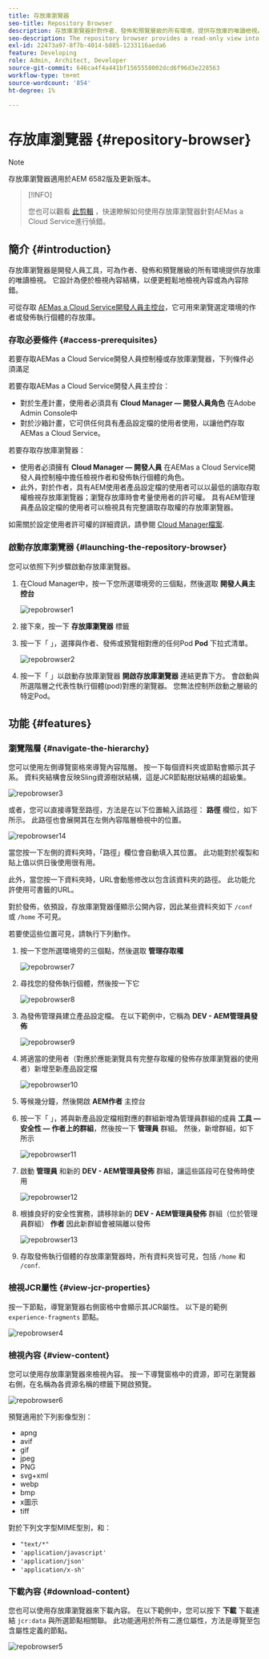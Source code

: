 ```yaml
---
title: 存放庫瀏覽器
seo-title: Repository Browser
description: 存放庫瀏覽器針對作者、發佈和預覽層級的所有環境，提供存放庫的唯讀檢視。
seo-description: The repository browser provides a read-only view into the repository for all environments on author, publish, and preview tiers.
exl-id: 22473a97-8f7b-4014-b885-1233116aeda6
feature: Developing
role: Admin, Architect, Developer
source-git-commit: 646ca4f4a441bf1565558002dcd6f96d3e228563
workflow-type: tm+mt
source-wordcount: '854'
ht-degree: 1%

---
```


# 存放庫瀏覽器 {#repository-browser}

>[!NOTE]
>
>存放庫瀏覽器適用於AEM 6582版及更新版本。

>[!INFO]
>
>您也可以觀看 [此剪輯](https://experienceleague.adobe.com/docs/experience-manager-learn/cloud-service/debugging/debugging-aem-as-a-cloud-service/repository-browser.html) ，快速瞭解如何使用存放庫瀏覽器針對AEMas a Cloud Service進行偵錯。

## 簡介 {#introduction}

存放庫瀏覽器是開發人員工具，可為作者、發佈和預覽層級的所有環境提供存放庫的唯讀檢視。 它設計為便於檢視內容結構，以便更輕鬆地檢視內容或為內容除錯。

可從存取 [AEMas a Cloud Service開發人員主控台](/help/implementing/developing/introduction/development-guidelines.md#crxde-lite-and-developer-console)，它可用來瀏覽選定環境的作者或發佈執行個體的存放庫。

### 存取必要條件 {#access-prerequisites}

若要存取AEMas a Cloud Service開發人員控制檯或存放庫瀏覽器，下列條件必須滿足

若要存取AEMas a Cloud Service開發人員主控台：

* 對於生產計畫，使用者必須具有 **Cloud Manager — 開發人員角色** 在Adobe Admin Console中
* 對於沙箱計畫，它可供任何具有產品設定檔的使用者使用，以讓他們存取AEMas a Cloud Service。

若要存取存放庫瀏覽器：

* 使用者必須擁有 **Cloud Manager — 開發人員** 在AEMas a Cloud Service開發人員控制檯中擔任檢視作者和發佈執行個體的角色。
* 此外，對於作者，具有AEM使用者產品設定檔的使用者可以以最低的讀取存取權檢視存放庫瀏覽器；瀏覽存放庫時會考量使用者的許可權。 具有AEM管理員產品設定檔的使用者可以檢視具有完整讀取存取權的存放庫瀏覽器。

如需關於設定使用者許可權的詳細資訊，請參閱 [Cloud Manager檔案](https://experienceleague.adobe.com/docs/experience-manager-cloud-manager/content/requirements/users-and-roles.html).

### 啟動存放庫瀏覽器 {#launching-the-repository-browser}

您可以依照下列步驟啟動存放庫瀏覽器。

1. 在Cloud Manager中，按一下您所選環境旁的三個點，然後選取 **開發人員主控台**

   ![repobrowser1](/help/implementing/developing/tools/assets/repobrowser1.png)

1. 接下來，按一下 **存放庫瀏覽器** 標籤
1. 按一下「 」，選擇與作者、發佈或預覽相對應的任何Pod **Pod** 下拉式清單。

   ![repobrowser2](/help/implementing/developing/tools/assets/repobrowser2.png)

1. 按一下「 」以啟動存放庫瀏覽器 **開啟存放庫瀏覽器** 連結更靠下方。 會啟動與所選階層之代表性執行個體(pod)對應的瀏覽器。 您無法控制所啟動之層級的特定Pod。

## 功能 {#features}

### 瀏覽階層 {#navigate-the-hierarchy}

您可以使用左側導覽窗格來導覽內容階層。 按一下每個資料夾或節點會顯示其子系。 資料夾結構會反映Sling資源樹狀結構，這是JCR節點樹狀結構的超級集。

![repobrowser3](/help/implementing/developing/tools/assets/repobrowser3.png)

或者，您可以直接導覽至路徑，方法是在以下位置輸入該路徑： **路徑** 欄位，如下所示。 此路徑也會展開其在左側內容階層檢視中的位置。

![repobrowser14](/help/implementing/developing/tools/assets/repobrowser14.png)

當您按一下左側的資料夾時，「路徑」欄位會自動填入其位置。 此功能對於複製和貼上值以供日後使用很有用。

此外，當您按一下資料夾時，URL會動態修改以包含該資料夾的路徑。 此功能允許使用可書籤的URL。

對於發佈，依預設，存放庫瀏覽器僅顯示公開內容，因此某些資料夾如下 `/conf` 或 `/home` 不可見。

若要使這些位置可見，請執行下列動作。

1. 按一下您所選環境旁的三個點，然後選取 **管理存取權**

   ![repobrowser7](/help/implementing/developing/tools/assets/repobrowser7.png)

1. 尋找您的發佈執行個體，然後按一下它

   ![repobrowser8](/help/implementing/developing/tools/assets/repobrowser8.png)

1. 為發佈管理員建立產品設定檔。 在以下範例中，它稱為 **DEV - AEM管理員發佈**

   ![repobrowser9](/help/implementing/developing/tools/assets/repobrowser9.png)

1. 將適當的使用者（對應於應能瀏覽具有完整存取權的發佈存放庫瀏覽器的使用者）新增至新產品設定檔

   ![repobrowser10](/help/implementing/developing/tools/assets/repobrowser10.png)

1. 等候幾分鐘，然後開啟 **AEM作者** 主控台
1. 按一下「 」，將與新產品設定檔相對應的群組新增為管理員群組的成員 **工具 — 安全性 — 作者上的群組**，然後按一下 **管理員** 群組。 然後，新增群組，如下所示

   ![repobrowser11](/help/implementing/developing/tools/assets/repobrowser11.png)

1. 啟動 **管理員** 和新的 **DEV - AEM管理員發佈** 群組，讓這些區段可在發佈時使用

   ![repobrowser12](/help/implementing/developing/tools/assets/repobrowser12.png)

1. 根據良好的安全性實務，請移除新的 **DEV - AEM管理員發佈** 群組（位於管理員群組） **作者** 因此新群組會被隔離以發佈

   ![repobrowser13](/help/implementing/developing/tools/assets/repobrowser13.png)

1. 存取發佈執行個體的存放庫瀏覽器時，所有資料夾皆可見，包括 `/home` 和 `/conf`.

### 檢視JCR屬性 {#view-jcr-properties}

按一下節點，導覽瀏覽器右側窗格中會顯示其JCR屬性。 以下是的範例 `experience-fragments` 節點。

![repobrowser4](/help/implementing/developing/tools/assets/repobrowser41.png)

### 檢視內容 {#view-content}

您可以使用存放庫瀏覽器來檢視內容。 按一下導覽窗格中的資源，即可在瀏覽器右側，在名稱為各資源名稱的標籤下開啟預覽。

![repobrowser6](/help/implementing/developing/tools/assets/repobrowser61.png)

預覽適用於下列影像型別：

* apng
* avif
* gif
* jpeg
* PNG
* svg+xml
* webp
* bmp
* x圖示
* tiff

對於下列文字型MIME型別，和：

* `"text/*"`
* `'application/javascript'`
* `'application/json'`
* `'application/x-sh'`

### 下載內容 {#download-content}

您也可以使用存放庫瀏覽器來下載內容。 在以下範例中，您可以按下 **下載** 下載連結 `jcr:data` 與所選節點相關聯。 此功能適用於所有二進位屬性，方法是導覽至包含屬性定義的節點。

![repobrowser5](/help/implementing/developing/tools/assets/repobrowser52.png)
